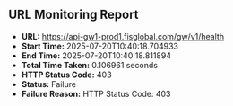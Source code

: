 ## URL Monitoring Report

- **URL:** https://api-gw1-prod1.fisglobal.com/gw/v1/health
- **Start Time:** 2025-07-20T10:40:18.704933
- **End Time:** 2025-07-20T10:40:18.811894
- **Total Time Taken:** 0.106961 seconds
- **HTTP Status Code:** 403
- **Status:** Failure
- **Failure Reason:** HTTP Status Code: 403

